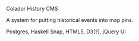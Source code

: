 Colador History CMS

A system for putting historical events into map pins.

Postgres, Haskell Snap, HTML5, D3(?), jQuery UI


